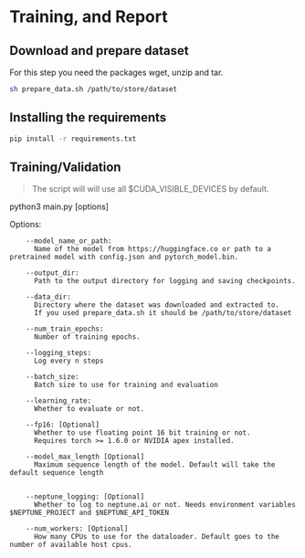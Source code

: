 # Training, and Report

## Download and prepare dataset
For this step you need the packages wget, unzip and tar.
```sh
sh prepare_data.sh /path/to/store/dataset
```

## Installing the requirements

```sh
pip install -r requirements.txt
````

## Training/Validation

> The script will will use all $CUDA_VISIBLE_DEVICES by default.


python3 main.py [options] 

  Options:

        --model_name_or_path: 
          Name of the model from https://huggingface.co or path to a pretrained model with config.json and pytorch_model.bin.

        --output_dir: 
          Path to the output directory for logging and saving checkpoints.

        --data_dir: 
          Directory where the dataset was downloaded and extracted to.
          If you used prepare_data.sh it should be /path/to/store/dataset

        --num_train_epochs: 
          Number of training epochs.

        --logging_steps:
          Log every n steps
        
        --batch_size:
          Batch size to use for training and evaluation

        --learning_rate:
          Whether to evaluate or not.

        --fp16: [Optional]
          Whether to use floating point 16 bit training or not.
          Requires torch >= 1.6.0 or NVIDIA apex installed.

        --model_max_length [Optional]
          Maximum sequence length of the model. Default will take the default sequence length


        --neptune_logging: [Optional]
          Whether to log to neptune.ai or not. Needs environment variables $NEPTUNE_PROJECT and $NEPTUNE_API_TOKEN

        --num_workers: [Optional]
          How many CPUs to use for the dataloader. Default goes to the number of available host cpus.


